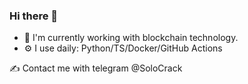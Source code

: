 ### Hi there 👋

- 🔭 I'm currently working with blockchain technology.
- ⚙️ I use daily: Python/TS/Docker/GitHub Actions



✍️ Contact me with telegram @SoloCrack

<!--
**stepanLav/stepanLav** is a ✨ _special_ ✨ repository because its `README.md` (this file) appears on your GitHub profile.

Here are some ideas to get you started:

- 🔭 I’m currently working on ...
- 🌱 I’m currently learning ...
- 👯 I’m looking to collaborate on ...
- 🤔 I’m looking for help with ...
- 💬 Ask me about ...
- 📫 How to reach me: ...
- 😄 Pronouns: ...
- ⚡ Fun fact: ...
-->
